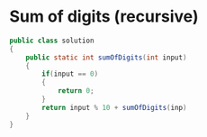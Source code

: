# Sum of digits (recursive)

```Java
public class solution 
{
    public static int sumOfDigits(int input)
    {
        if(input == 0)    
        {
            return 0;
        }
        return input % 10 + sumOfDigits(inp)
    }
}
```
